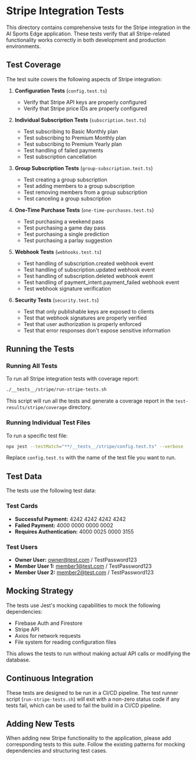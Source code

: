 # Stripe Integration Tests

This directory contains comprehensive tests for the Stripe integration in the AI Sports Edge application. These tests verify that all Stripe-related functionality works correctly in both development and production environments.

## Test Coverage

The test suite covers the following aspects of Stripe integration:

1. **Configuration Tests** (`config.test.ts`)
   - Verify that Stripe API keys are properly configured
   - Verify that Stripe price IDs are properly configured

2. **Individual Subscription Tests** (`subscription.test.ts`)
   - Test subscribing to Basic Monthly plan
   - Test subscribing to Premium Monthly plan
   - Test subscribing to Premium Yearly plan
   - Test handling of failed payments
   - Test subscription cancellation

3. **Group Subscription Tests** (`group-subscription.test.ts`)
   - Test creating a group subscription
   - Test adding members to a group subscription
   - Test removing members from a group subscription
   - Test canceling a group subscription

4. **One-Time Purchase Tests** (`one-time-purchases.test.ts`)
   - Test purchasing a weekend pass
   - Test purchasing a game day pass
   - Test purchasing a single prediction
   - Test purchasing a parlay suggestion

5. **Webhook Tests** (`webhooks.test.ts`)
   - Test handling of subscription.created webhook event
   - Test handling of subscription.updated webhook event
   - Test handling of subscription.deleted webhook event
   - Test handling of payment_intent.payment_failed webhook event
   - Test webhook signature verification

6. **Security Tests** (`security.test.ts`)
   - Test that only publishable keys are exposed to clients
   - Test that webhook signatures are properly verified
   - Test that user authorization is properly enforced
   - Test that error responses don't expose sensitive information

## Running the Tests

### Running All Tests

To run all Stripe integration tests with coverage report:

```bash
./__tests__/stripe/run-stripe-tests.sh
```

This script will run all the tests and generate a coverage report in the `test-results/stripe/coverage` directory.

### Running Individual Test Files

To run a specific test file:

```bash
npx jest --testMatch="**/__tests__/stripe/config.test.ts" --verbose
```

Replace `config.test.ts` with the name of the test file you want to run.

## Test Data

The tests use the following test data:

### Test Cards

- **Successful Payment:** 4242 4242 4242 4242
- **Failed Payment:** 4000 0000 0000 0002
- **Requires Authentication:** 4000 0025 0000 3155

### Test Users

- **Owner User:** owner@test.com / TestPassword123
- **Member User 1:** member1@test.com / TestPassword123
- **Member User 2:** member2@test.com / TestPassword123

## Mocking Strategy

The tests use Jest's mocking capabilities to mock the following dependencies:

- Firebase Auth and Firestore
- Stripe API
- Axios for network requests
- File system for reading configuration files

This allows the tests to run without making actual API calls or modifying the database.

## Continuous Integration

These tests are designed to be run in a CI/CD pipeline. The test runner script (`run-stripe-tests.sh`) will exit with a non-zero status code if any tests fail, which can be used to fail the build in a CI/CD pipeline.

## Adding New Tests

When adding new Stripe functionality to the application, please add corresponding tests to this suite. Follow the existing patterns for mocking dependencies and structuring test cases.